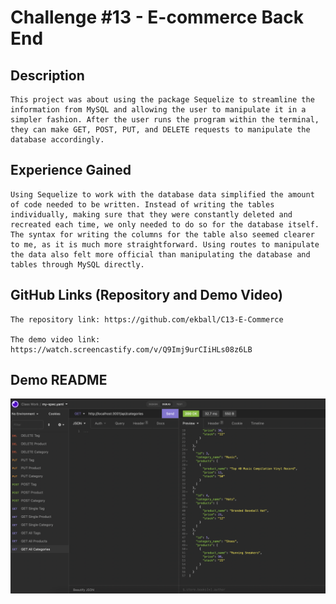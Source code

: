 # Challenge #13 - E-commerce Back End

## Description

    This project was about using the package Sequelize to streamline the information from MySQL and allowing the user to manipulate it in a simpler fashion. After the user runs the program within the terminal, they can make GET, POST, PUT, and DELETE requests to manipulate the database accordingly. 

## Experience Gained

    Using Sequelize to work with the database data simplified the amount of code needed to be written. Instead of writing the tables individually, making sure that they were constantly deleted and recreated each time, we only needed to do so for the database itself. The syntax for writing the columns for the table also seemed clearer to me, as it is much more straightforward. Using routes to manipulate the data also felt more official than manipulating the database and tables through MySQL directly.

## GitHub Links (Repository and Demo Video)

    The repository link: https://github.com/ekball/C13-E-Commerce

    The demo video link: https://watch.screencastify.com/v/Q9Imj9urCIiHLs08z6LB

## Demo README

![demo-employee-tracker](./assets/images/screenshot.png)
